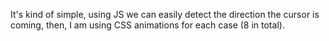  

It's kind of simple, using JS we can easily detect the direction the cursor is coming, then, I am using CSS animations for each case (8 in total).

